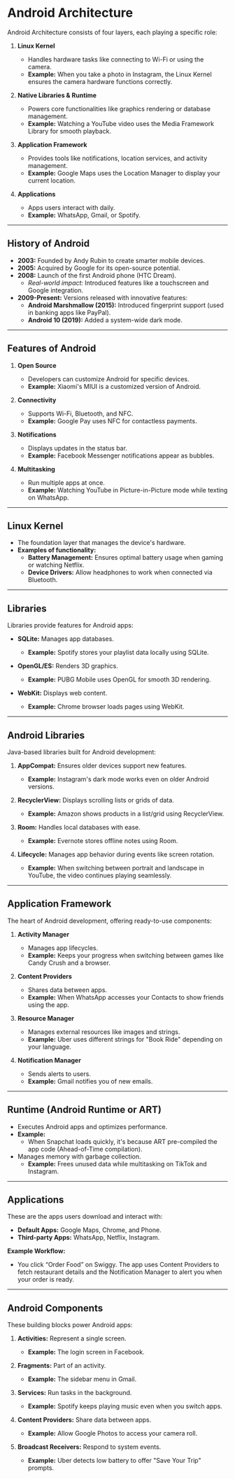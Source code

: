 # Android Architecture

Android Architecture consists of four layers, each playing a specific role:

1. **Linux Kernel**
   - Handles hardware tasks like connecting to Wi-Fi or using the camera.
   - **Example:** When you take a photo in Instagram, the Linux Kernel ensures the camera hardware functions correctly.

2. **Native Libraries & Runtime**
   - Powers core functionalities like graphics rendering or database management.
   - **Example:** Watching a YouTube video uses the Media Framework Library for smooth playback.

3. **Application Framework**
   - Provides tools like notifications, location services, and activity management.
   - **Example:** Google Maps uses the Location Manager to display your current location.

4. **Applications**
   - Apps users interact with daily.
   - **Example:** WhatsApp, Gmail, or Spotify.

---

## History of Android

- **2003:** Founded by Andy Rubin to create smarter mobile devices.
- **2005:** Acquired by Google for its open-source potential.
- **2008:** Launch of the first Android phone (HTC Dream).
  - *Real-world impact:* Introduced features like a touchscreen and Google integration.
- **2009-Present:** Versions released with innovative features:
  - **Android Marshmallow (2015):** Introduced fingerprint support (used in banking apps like PayPal).
  - **Android 10 (2019):** Added a system-wide dark mode.

---

## Features of Android

1. **Open Source**
   - Developers can customize Android for specific devices.
   - **Example:** Xiaomi's MIUI is a customized version of Android.

2. **Connectivity**
   - Supports Wi-Fi, Bluetooth, and NFC.
   - **Example:** Google Pay uses NFC for contactless payments.

3. **Notifications**
   - Displays updates in the status bar.
   - **Example:** Facebook Messenger notifications appear as bubbles.

4. **Multitasking**
   - Run multiple apps at once.
   - **Example:** Watching YouTube in Picture-in-Picture mode while texting on WhatsApp.

---

## Linux Kernel

- The foundation layer that manages the device's hardware.
- **Examples of functionality:**
  - **Battery Management:** Ensures optimal battery usage when gaming or watching Netflix.
  - **Device Drivers:** Allow headphones to work when connected via Bluetooth.

---

## Libraries

Libraries provide features for Android apps:

- **SQLite:** Manages app databases.
  - **Example:** Spotify stores your playlist data locally using SQLite.

- **OpenGL/ES:** Renders 3D graphics.
  - **Example:** PUBG Mobile uses OpenGL for smooth 3D rendering.

- **WebKit:** Displays web content.
  - **Example:** Chrome browser loads pages using WebKit.

---

## Android Libraries

Java-based libraries built for Android development:

1. **AppCompat:** Ensures older devices support new features.
   - **Example:** Instagram's dark mode works even on older Android versions.

2. **RecyclerView:** Displays scrolling lists or grids of data.
   - **Example:** Amazon shows products in a list/grid using RecyclerView.

3. **Room:** Handles local databases with ease.
   - **Example:** Evernote stores offline notes using Room.

4. **Lifecycle:** Manages app behavior during events like screen rotation.
   - **Example:** When switching between portrait and landscape in YouTube, the video continues playing seamlessly.

---

## Application Framework

The heart of Android development, offering ready-to-use components:

1. **Activity Manager**
   - Manages app lifecycles.
   - **Example:** Keeps your progress when switching between games like Candy Crush and a browser.

2. **Content Providers**
   - Shares data between apps.
   - **Example:** When WhatsApp accesses your Contacts to show friends using the app.

3. **Resource Manager**
   - Manages external resources like images and strings.
   - **Example:** Uber uses different strings for "Book Ride" depending on your language.

4. **Notification Manager**
   - Sends alerts to users.
   - **Example:** Gmail notifies you of new emails.

---

## Runtime (Android Runtime or ART)

- Executes Android apps and optimizes performance.
- **Example:**
  - When Snapchat loads quickly, it's because ART pre-compiled the app code (Ahead-of-Time compilation).
- Manages memory with garbage collection.
  - **Example:** Frees unused data while multitasking on TikTok and Instagram.

---

## Applications

These are the apps users download and interact with:

- **Default Apps:** Google Maps, Chrome, and Phone.
- **Third-party Apps:** WhatsApp, Netflix, Instagram.

**Example Workflow:**
- You click “Order Food” on Swiggy. The app uses Content Providers to fetch restaurant details and the Notification Manager to alert you when your order is ready.

---

## Android Components

These building blocks power Android apps:

1. **Activities:** Represent a single screen.
   - **Example:** The login screen in Facebook.

2. **Fragments:** Part of an activity.
   - **Example:** The sidebar menu in Gmail.

3. **Services:** Run tasks in the background.
   - **Example:** Spotify keeps playing music even when you switch apps.

4. **Content Providers:** Share data between apps.
   - **Example:** Allow Google Photos to access your camera roll.

5. **Broadcast Receivers:** Respond to system events.
   - **Example:** Uber detects low battery to offer "Save Your Trip" prompts.
